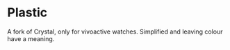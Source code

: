 # Plastic
A fork of Crystal, only for vivoactive watches. Simplified and leaving colour have a meaning.




































































































































































































































